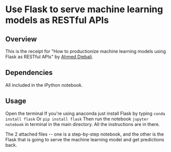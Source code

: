 # Use Flask to serve machine learning models as RESTful APIs

## Overview

This is the receipt for "How to productionize machine learning models using Flask as RESTful APIs" by [Ahmed Djebali](https://goo.gl/dV9EkX).

## Dependencies

All included in the iPython notebook.

## Usage 

Open the terminal 
If you're using anaconda just install Flask by typing ```conda install flask```
Or ```pip install flask```
Then run the notebook ```jupyter notebook``` in terminal in the main directory. All the instructions are in there.

The 2 attached files -- one is a step-by-step notebook, and the other is the Flask that is going to serve the machine learning model and get predictions back.
